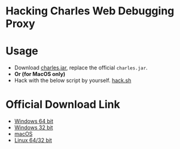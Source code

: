 # Hacking Charles Web Debugging Proxy

# Usage

- Download [charles.jar](charles.jar), replace the official `charles.jar`.
- **Or (for MacOS only)**
- Hack with the below script by yourself. [hack.sh](hack.sh)

# Official Download Link

- [Windows 64 bit](https://www.charlesproxy.com/assets/release/4.1/charles-proxy-4.1-win64.msi)
- [Windows 32 bit](https://www.charlesproxy.com/assets/release/4.1/charles-proxy-4.1-win32.msi)
- [macOS](https://www.charlesproxy.com/assets/release/4.1/charles-proxy-4.1.dmg)
- [Linux 64/32 bit](https://www.charlesproxy.com/assets/release/4.1/charles-proxy-4.1.tar.gz)
